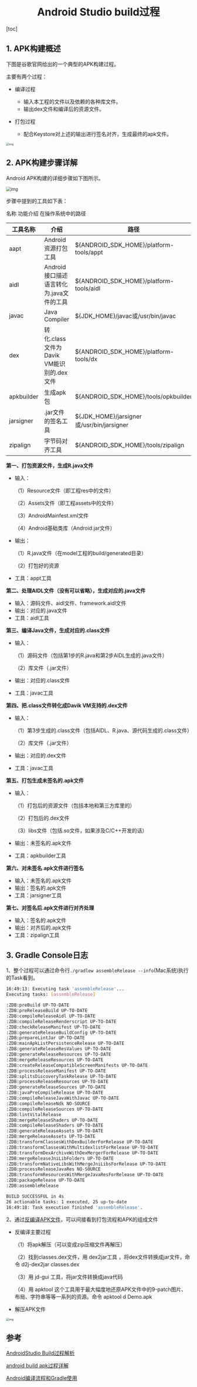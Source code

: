 <h1 align="center">Android Studio build过程</h1>

[toc]

## 1. APK构建概述

下图是谷歌官网给出的一个典型的APK构建过程。

主要有两个过程：

- 编译过程

  - 输入本工程的文件以及依赖的各种库文件。
  - 输出dex文件和编译后的资源文件。

- 打包过程

  - 配合Keystore对上述的输出进行签名对齐，生成最终的apk文件。

<img src="../media/2707477-39b6ba4609909c3a.png" alt="img" style="zoom:50%;" />

## 2. APK构建步骤详解

Android APK构建的详细步骤如下图所示。

<img src="../media/apk-build.png" alt="img" style="zoom:80%;" />

步骤中提到的工具如下表：

名称 功能介绍 在操作系统中的路径

| 工具名称   | 介绍                                     | 路径                                      |
| ---------- | ---------------------------------------- | ----------------------------------------- |
| aapt       | Android资源打包工具                      | ${ANDROID_SDK_HOME}/platform-tools/appt   |
| aidl       | Android接口描述语言转化为.java文件的工具 | ${ANDROID_SDK_HOME}/platform-tools/aidl   |
| javac      | Java Compiler                            | ${JDK_HOME}/javac或/usr/bin/javac         |
| dex        | 转化.class文件为Davik VM能识别的.dex文件 | ${ANDROID_SDK_HOME}/platform-tools/dx     |
| apkbuilder | 生成apk包                                | ${ANDROID_SDK_HOME}/tools/opkbuilder      |
| jarsigner  | .jar文件的签名工具                       | ${JDK_HOME}/jarsigner或/usr/bin/jarsigner |
| zipalign   | 字节码对齐工具                           | ${ANDROID_SDK_HOME}/tools/zipalign        |



**第一、打包资源文件，生成R.java文件**

- 输入：

   （1）Resource文件（即工程res中的文件）

   （2）Assets文件（即工程assets中的文件）

   （3）AndroidMainfest.xml文件

   （4）Android基础类库（Android.jar文件）

- 输出：

   （1）R.java文件（在model工程的build/generated目录）

   （2）打包好的资源

- 工具：appt工具

**第二、处理AIDL文件（没有可以省略），生成对应的.java文件**

- 输入：源码文件、aidl文件、framework.aidl文件
- 输出：对应的.java文件
- 工具：aidl工具

**第三、编译Java文件，生成对应的.class文件**

- 输入：

   （1）源码文件（包括第1步的R.java和第2步AIDL生成的.java文件）

   （2）库文件（.jar文件）

- 输出：对应的.class文件
- 工具：javac工具

**第四、把.class文件转化成Davik VM支持的.dex文件**

- 输入：

   （1）第3步生成的.class文件（包括AIDL、R.java、源代码生成的.class文件）

   （2）库文件（.jar文件）

- 输出：对应的.dex文件
- 工具：javac工具

**第五、打包生成未签名的.apk文件**

- 输入：

   （1）打包后的资源文件（包括本地和第三方库里的）

   （2）打包后的.dex文件

   （3）libs文件（包括.so文件，如果涉及C/C++开发的话）

- 输出：未签名的.apk文件
- 工具：apkbuilder工具

**第六、对未签名.apk文件进行签名**

- 输入：未签名的.apk文件
- 输出：签名的.apk文件
- 工具：jarsigner工具

**第七、对签名后.apk文件进行对齐处理**

- 输入：签名的.apk文件
- 输出：对齐后的.apk文件
- 工具：zipalign工具

## 3. Gradle Console日志

1、整个过程可以通过命令行`./gradlew assembleRelease --info`(Mac系统)执行的Task看到。

```bash
16:49:13: Executing task 'assembleRelease'...
Executing tasks: [assembleRelease]

:ZDB:preBuild UP-TO-DATE
:ZDB:preReleaseBuild UP-TO-DATE
:ZDB:compileReleaseAidl UP-TO-DATE
:ZDB:compileReleaseRenderscript UP-TO-DATE
:ZDB:checkReleaseManifest UP-TO-DATE
:ZDB:generateReleaseBuildConfig UP-TO-DATE
:ZDB:prepareLintJar UP-TO-DATE
:ZDB:mainApkListPersistenceRelease UP-TO-DATE
:ZDB:generateReleaseResValues UP-TO-DATE
:ZDB:generateReleaseResources UP-TO-DATE
:ZDB:mergeReleaseResources UP-TO-DATE
:ZDB:createReleaseCompatibleScreenManifests UP-TO-DATE
:ZDB:processReleaseManifest UP-TO-DATE
:ZDB:splitsDiscoveryTaskRelease UP-TO-DATE
:ZDB:processReleaseResources UP-TO-DATE
:ZDB:generateReleaseSources UP-TO-DATE
:ZDB:javaPreCompileRelease UP-TO-DATE
:ZDB:compileReleaseJavaWithJavac UP-TO-DATE
:ZDB:compileReleaseNdk NO-SOURCE
:ZDB:compileReleaseSources UP-TO-DATE
:ZDB:lintVitalRelease
:ZDB:mergeReleaseShaders UP-TO-DATE
:ZDB:compileReleaseShaders UP-TO-DATE
:ZDB:generateReleaseAssets UP-TO-DATE
:ZDB:mergeReleaseAssets UP-TO-DATE
:ZDB:transformClassesWithDexBuilderForRelease UP-TO-DATE
:ZDB:transformClassesWithMultidexlistForRelease UP-TO-DATE
:ZDB:transformDexArchiveWithDexMergerForRelease UP-TO-DATE
:ZDB:mergeReleaseJniLibFolders UP-TO-DATE
:ZDB:transformNativeLibsWithMergeJniLibsForRelease UP-TO-DATE
:ZDB:processReleaseJavaRes NO-SOURCE
:ZDB:transformResourcesWithMergeJavaResForRelease UP-TO-DATE
:ZDB:packageRelease UP-TO-DATE
:ZDB:assembleRelease

BUILD SUCCESSFUL in 4s
26 actionable tasks: 1 executed, 25 up-to-date
16:49:18: Task execution finished 'assembleRelease'.
```

2、通过[反编译APK文件](https://blog.csdn.net/guolin_blog/article/details/49738023)，可以间接看到打包流程和APK的组成文件

- 反编译主要过程

   （1）将apk解压（可以变成zip压缩文件再解压）

   （2）找到classes.dex文件，用 dex2jar工具 ，将dex文件转换成jar文件，命令 d2j-dex2jar classes.dex

   （3）用 jd-gui 工具，将jar文件转换成java代码

   （4）用 apktool 这个工具用于最大幅度地还原APK文件中的9-patch图片、布局、字符串等等一系列的资源。命令 apktool d Demo.apk

- 解压APK文件



<img src="../media/2707477-156dab9523279adb.png" alt="img" style="zoom:50%;" />



## 参考

[AndroidStudio Build过程解析](https://www.jianshu.com/p/e86aadcb19e0)

[android build apk过程详解](https://blog.csdn.net/o279642707/article/details/78189938)

[Android编译流程和Gradle使用](https://www.jianshu.com/p/eaaddfe34d11)